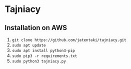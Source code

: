 # Tajniacy
## Installation on AWS
1. `git clone https://github.com/jatentaki/tajniacy.git`
2. `sudo apt update`
3. `sudo apt install python3-pip`
4. `sudo pip3 -r requirements.txt`
5. `sudo python3 tajniacy.py`

